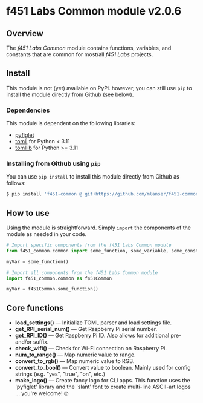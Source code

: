# f451 Labs Common module v2.0.6

## Overview

The *f451 Labs Common* module contains functions, variables, and constants that are common for most/all *f451 Labs* projects.

## Install

This module is not (yet) available on PyPi. however, you can still use `pip` to install the module directly from Github (see below).

### Dependencies

This module is dependent on the following libraries:

- [pyfiglet](https://pypi.org/project/pyfiglet/)
- [tomli](https://pypi.org/project/tomli/) for Python < 3.11
- [tomllib](https://docs.python.org/3/library/tomllib.html) for Python >= 3.11

### Installing from Github using `pip`

You can use `pip install` to install this module directly from Github as follows:

```bash
$ pip install 'f451-common @ git+https://github.com/mlanser/f451-common.git'
```

## How to use

Using the module is straightforward. Simply `import` the components of the module as needed in your code.

```Python
# Import specific components from the f451 Labs Common module
from f451_common.common import some_function, some_variable, some_constant

myVar = some_function()

# Import all components from the f451 Labs Common module
import f451_common.common as f451Common

myVar = f451Common.some_function()
```

## Core functions

- **load_settings()** — Initialize TOML parser and load settings file.
- **get_RPI_serial_num()** — Get Raspberry Pi serial number.
- **get_RPI_ID()** — Get Raspberry Pi ID. Also allows for additional pre- and/or suffix.
- **check_wifi()** — Check for Wi-Fi connection on Raspberry Pi.
- **num_to_range()** — Map numeric value to range.
- **convert_to_rgb()** — Map numeric value to RGB.
- **convert_to_bool()** — Convert value to boolean. Mainly used for config strings (e.g. "yes", "true", "on", etc.)
- **make_logo()** — Create fancy logo for CLI apps. This function uses the 'pyfiglet' library and the 'slant' font to create multi-line ASCII-art logos ... you're welcome! 🤓
